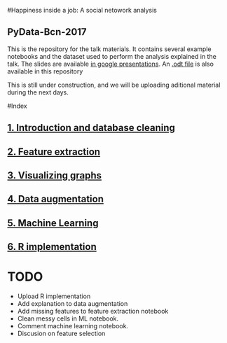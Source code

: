 
#Happiness inside a job: A social netowork analysis
## PyData-Bcn-2017

This is the repository for the talk materials. It contains several example notebooks and the dataset used to perform the analysis explained in the talk. The slides are available [in google presentations](https://docs.google.com/presentation/d/1rcPADExVIk0d5GMb3x2mN1HBXaanNzor4_0U5Fp3oKQ/edit?usp=sharing). An [.odt file]() is also available in this repository

This is still under construction, and we will be uploading aditional material during the next days. 

#Index

## [1. Introduction and database cleaning](https://github.com/Guillem-db/Happiness-inside-a-job-PyDataBcn17/blob/master/1%20-%20Introduction%20and%20database%20cleaning.ipynb)

## [2. Feature extraction](https://github.com/Guillem-db/Happiness-inside-a-job-PyDataBcn17/blob/master/2%20-%20Feature%20extraction.ipynb)

## [3. Visualizing graphs](https://github.com/Guillem-db/Happiness-inside-a-job-PyDataBcn17/blob/master/3%20-%20Visualizing%20graphs.ipynb)

## [4. Data augmentation](https://github.com/Guillem-db/Happiness-inside-a-job-PyDataBcn17/blob/master/4%20-%20Data%20augmentation.ipynb)

## [5. Machine Learning](https://github.com/Guillem-db/Happiness-inside-a-job-PyDataBcn17/blob/master/5%20-%20Machine%20learning.ipynb)

## [6. R implementation]()

# TODO
* Upload R implementation
* Add explanation to data augmentation
* Add missing features to feature extraction notebook
* Clean messy cells in ML notebook.
* Comment machine learning notebook.
* Discusion on feature selection
